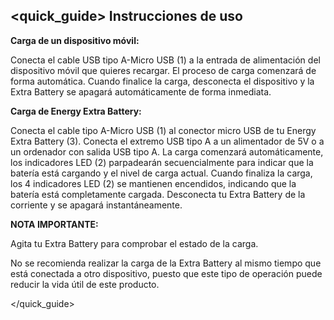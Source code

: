 ## <quick_guide> Instrucciones de uso

**Carga de un dispositivo móvil:**

Conecta el cable USB tipo A-Micro USB (1) a la entrada de alimentación del dispositivo móvil que quieres recargar. El proceso de carga comenzará de forma automática. Cuando finalice la carga, desconecta el dispositivo y la Extra Battery se apagará automáticamente de forma inmediata.


**Carga de Energy Extra Battery:**

Conecta el cable tipo A-Micro USB (1) al conector micro USB de tu Energy Extra Battery (3). Conecta el extremo USB tipo A a un alimentador de 5V o a un ordenador con salida USB tipo A. La carga comenzará automáticamente, los indicadores LED (2)
parpadearán secuencialmente para indicar que la batería está cargando y el nivel de carga
actual. Cuando finaliza la carga, los 4 indicadores LED (2) se mantienen encendidos, indicando que
la batería está completamente cargada. Desconecta tu Extra Battery de la corriente y se apagará instantáneamente.



**NOTA IMPORTANTE:**

Agita tu Extra Battery para comprobar el estado de la carga.

No se recomienda realizar la carga de la Extra Battery al mismo tiempo que está conectada a otro dispositivo, puesto que este tipo de operación puede reducir la vida útil de este producto.

</quick_guide>


